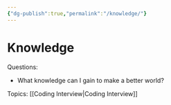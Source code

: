 ```yaml
---
{"dg-publish":true,"permalink":"/knowledge/"}
---
```


# Knowledge

Questions:
* What knowledge can I gain to make a better world?

Topics:
[[Coding Interview\|Coding Interview]]